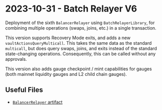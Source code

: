 # 2023-10-31 - Batch Relayer V6

Deployment of the sixth `BalancerRelayer` using `BatchRelayerLibrary`, for combining multiple operations (swaps, joins, etc.) in a single transaction.

This version supports Recovery Mode exits, and adds a new `vaultActionsQueryMulticall`. This takes the same data as the standard `multicall`, but does query swaps, joins, and exits instead of the standard state-changing operations. Consequently, this can be called without any approvals.

This version also adds gauge checkpoint / mint capabilities for gauges (both mainnet liquidity gauges and L2 child chain gauges).

## Useful Files

- [`BalancerRelayer` artifact](./artifact/BalancerRelayer.json)
